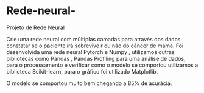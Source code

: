 # Rede-neural-

Projeto de Rede Neural

Crie uma rede neural com múltiplas camadas para através dos dados constatar se o paciente irá sobrevive
r ou não do câncer de mama.
Foi desenvolvida uma rede neural Pytorch e Numpy , utilizamos outras bibliotecas como Pandas , Pandas Profiling para uma análise de dados, para o processamento e verificar como o modelo se comportou utilizamos a biblioteca Scikit-learn, para o gráfico foi utilizado Matplotlib. 

O modelo se comportou muito bem chegando a 85% de acurácia.

